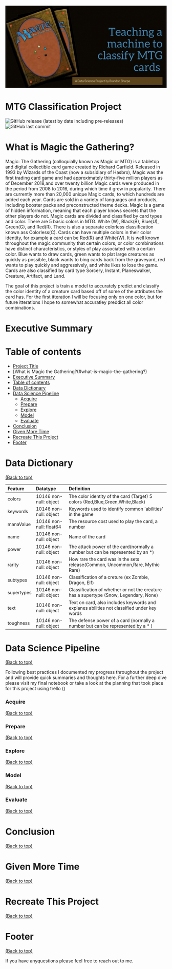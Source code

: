 <!-- Add banner here -->
![Banner](https://github.com/brandon-sharpe/MTG-project/blob/main/MTG_placeholder.gif)

# MTG Classification Project

<!-- Add buttons here -->

![GitHub release (latest by date including pre-releases)](https://img.shields.io/badge/release-draft-yellow)
![GitHub last commit](https://img.shields.io/badge/last%20commit-Oct%202021-green)

<!-- Describe your project in brief -->

# What is Magic the Gathering?
Magic: The Gathering (colloquially known as Magic or MTG) is a tabletop and digital collectible card game created by Richard Garfield. Released in 1993 by Wizards of the Coast (now a subsidiary of Hasbro), Magic was the first trading card game and had approximately thirty-five million players as of December 2018,and over twenty billion Magic cards were produced in the period from 2008 to 2016, during which time it grew in popularity. There are currently more than 20,000 unique Magic cards, to which hundreds are added each year. Cards are sold in a variety of languages and products, including booster packs and preconstructed theme decks. Magic is a game of hidden information, meaning that each player knows secrets that the other players do not. Magic cards are divided and classified by card types and color. There are 5 basic colors in MTG. White (W), Black(B), Blue(U), Green(G), and Red(R). There is also a separate colorless classification known ass Colorless(C). Cards can have multiple colors in their color identity, for example a card can be Red(R) and White(W). It is well known throughout the magic community that certain colors, or color combinations have distinct characteristics, or styles of play associated with a certain color. Blue wants to draw cards, green wants to plat large creatures as quickly as possible, black wants to bing cards back from the graveyard, red wants to play quickly and aggressively, and white likes to lose the game.  Cards are also classified by card type Sorcery, Instant, Planeswalker, Creature, Artifact, and Land.

The goal of this project is train a model to accurately predict and classify the color identity of a creature card based off of some of the attributes the card has. For the first itteration I will be focusing only on one color, but for future itterations I hope to somewhat accuratley preddict all color combinations. 
# Executive Summary
<!-- Add a demo for your project -->





# Table of contents
<!-- Add a table of contents for your project -->

- [Project Title](#project-title)
- [What is Magic the Gathering?(#what-is-magic-the-gathering?)
- [Executive Summary](#executive-summary)
- [Table of contents](#table-of-contents)
- [Data Dictionary](#data-dictionary)
- [Data Science Pipeline](#data-science-pipline)
    - [Acquire](#acquire)
    - [Prepare](#prepare)
    - [Explore](#explore)
    - [Model](#model)
    - [Evaluate](#evaluate)
- [Conclusion](#conclusion)
- [Given More Time](#given-more-time)
- [Recreate This Project](#recreate-this-project)
- [Footer](#footer)

# Data Dictionary
[(Back to top)](#table-of-contents)
<!-- Drop that sweet sweet dictionary here-->
| Feature    | Datatype                | Definition   |
|:-----------|:------------------------|:-------------|
| colors     | 10146 non-null: object  |The color identity of the card (Target) 5 colors (Red,Blue,Green,White,Black)|
| keywords   | 10146 non-null: object  |Keywords used to identify common 'abilities' in the game|
| manaValue  | 10146 non-null: float64 |The resource cost used to play the card, a number|
| name       | 10146 non-null: object  |Name of the card|
| power      | 10146 non-null: object  |The attack power of the card(normally a number but can be represented by an *)|
| rarity     | 10146 non-null: object  |How rare the card was in the sets release(Common, Uncommon,Rare, Mythic Rare)|
| subtypes   | 10146 non-null: object  |Classification of a creture (ex Zombie, Dragon, Elf)|
| supertypes | 10146 non-null: object  |Classification of whether or not the creature has a supertype (Snow, Legendary, None)|
| text       | 10146 non-null: object  |Text on card, also includes keywords and explanes abilities not classified under key words|
| toughness  | 10146 non-null: object  |The defense power of a card (normally a number but can be represented by a * )             |
# Data Science Pipeline
[(Back to top)](#table-of-contents)
<!-- Describe your Data Science Pipeline process -->
Following best practices I documented my progress throughout the project and will provide quick summaries and thoughts here. For a further deep dive please visit my final notebook or take a look at the planning that took place for this project using trello ()

### Acquire
[(Back to top)](#table-of-contents)
<!-- Describe your acquire process -->

### Prepare
[(Back to top)](#table-of-contents)
<!-- Describe your prepare process -->



### Explore
[(Back to top)](#table-of-contents)
<!-- Describe your explore process -->

    
### Model
[(Back to top)](#table-of-contents)
<!-- Describe your modeling process -->


### Evaluate
[(Back to top)](#table-of-contents)
<!-- Describe your evaluation process -->



# Conclusion
[(Back to top)](#table-of-contents)
<!-- Wrap up with conclusions and takeaways -->


# Given More Time
[(Back to top)](#table-of-contents)
<!-- LET THEM KNOW WHAT YOU WISH YOU COULD HAVE DONE-->


# Recreate This Project
[(Back to top)](#table-of-contents)
<!-- How can they do what you do?-->


# Footer
[(Back to top)](#table-of-contents)
<!-- LET THEM KNOW WHO YOU ARE (linkedin links) close with a joke. -->

If you have anyquestions please feel free to reach out to me.
